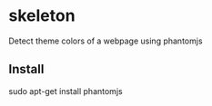 skeleton
========

Detect theme colors of a webpage using phantomjs

## Install

sudo apt-get install phantomjs
